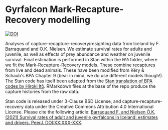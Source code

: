# Gyrfalcon Mark-Recapture-Recovery modelling

[![DOI](https://zenodo.org/badge/DOI/10.5281/zenodo.5459150.svg)](https://doi.org/10.5281/zenodo.5459150)

Analyses of capture-recapture-recovery/resighting data from Iceland by F. Barraquand and O.K. Nielsen. We estimate survival rates for adults and juvenile, as well as effects of prey abundance and weather on juvenile survival. Final estimation is performed in Stan within the `MRR` folder, where we fit the Mark-Recapture-Recovery models. These combine recaptures from live and dead animals. These have been modified from Kéry & Schaub's BPA Chapter 9 (bear in mind, we do use different models though!). The Stan code has itself been adapted from the [Stan translation of BPA codes by Hiroki Itô](https://github.com/stan-dev/example-models/tree/master/BPA). RMarkdown files at the base of the repo produce the capture histories from the raw data. 

Stan code is released under 3-Clause BSD License, and capture-recapture-recovery data under the Creative Commons Attribution 4.0 International License. Please cite the following article: [Barraquand F.  and Nielsen Ó.K. (2021) Survival rates of adult and juvenile gyrfalcons in Iceland: estimates and drivers. PeerJ. DOI:XX:XXX-XXX](https://link-to-appear). 
